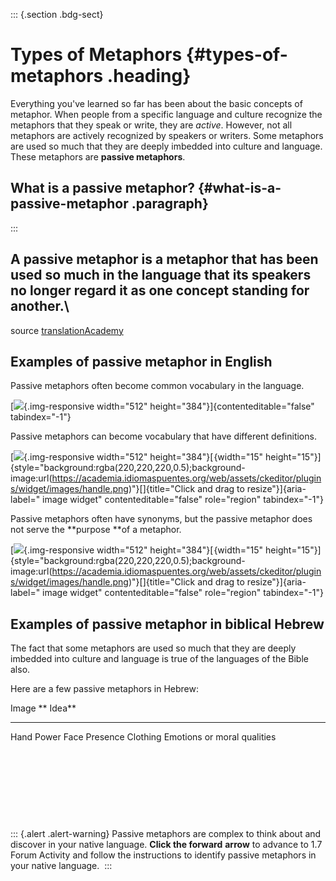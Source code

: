 ::: {.section .bdg-sect}
# Types of Metaphors {#types-of-metaphors .heading}

Everything you\'ve learned so far has been about the basic concepts of
metaphor. When people from a specific language and culture recognize the
metaphors that they speak or write, they are *active*. However, not all
metaphors are actively recognized by speakers or writers. Some metaphors
are used so much that they are deeply imbedded into culture and
language. These metaphors are **passive metaphors**.

## What is a passive metaphor? {#what-is-a-passive-metaphor .paragraph}
:::

A passive metaphor is a metaphor that has been used so much in the
language that its speakers no longer regard it as one concept standing
for another.\
-
source [translationAcademy](https://door43.org/u/unfoldingWord/en_ta/master/03-translate.html#figs-metaphor)

## Examples of passive metaphor in English

Passive metaphors often become common vocabulary in the language.

[![](/courses/JUSTINTIMEMODULEMETAPHORS/document/images/Passive-met-table-leg.png){.img-responsive
width="512" height="384"}]{contenteditable="false" tabindex="-1"}

Passive metaphors can become vocabulary that have different definitions.

[![](/courses/JUSTINTIMEMODULEMETAPHORS/document/images/Passive-met-crane.png){.img-responsive
width="512"
height="384"}[![](data:image/gif;base64,R0lGODlhAQABAPABAP///wAAACH5BAEKAAAALAAAAAABAAEAAAICRAEAOw== "Click and drag to move"){width="15"
height="15"}]{style="background:rgba(220,220,220,0.5);background-image:url(https://academia.idiomaspuentes.org/web/assets/ckeditor/plugins/widget/images/handle.png)"}[​]{title="Click and drag to resize"}]{aria-label=" image widget"
contenteditable="false" role="region" tabindex="-1"}

Passive metaphors often have synonyms, but the passive metaphor does not
serve the **purpose **of a metaphor.

[![](/courses/JUSTINTIMEMODULEMETAPHORS/document/images/Passive-met-family-tree.png){.img-responsive
width="512"
height="384"}[![](data:image/gif;base64,R0lGODlhAQABAPABAP///wAAACH5BAEKAAAALAAAAAABAAEAAAICRAEAOw== "Click and drag to move"){width="15"
height="15"}]{style="background:rgba(220,220,220,0.5);background-image:url(https://academia.idiomaspuentes.org/web/assets/ckeditor/plugins/widget/images/handle.png)"}[​]{title="Click and drag to resize"}]{aria-label=" image widget"
contenteditable="false" role="region" tabindex="-1"}

## Examples of passive metaphor in biblical Hebrew

The fact that some metaphors are used so much that they are deeply
imbedded into culture and language is true of the languages of the Bible
also. 

Here are a few passive metaphors in Hebrew:

  Image      ** Idea**
  ---------- -----------------------------
  Hand       Power
  Face       Presence
  Clothing   Emotions or moral qualities

 

 

 

 

::: {.alert .alert-warning}
Passive metaphors are complex to think about and discover in your native
language. **Click the forward** **arrow** to advance to 1.7 Forum
Activity and follow the instructions to identify passive metaphors in 
your native language. 
:::
